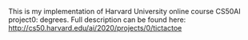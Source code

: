 This is my implementation of Harvard University online course CS50AI project0: degrees. 
Full description can be found here: http://cs50.harvard.edu/ai/2020/projects/0/tictactoe
